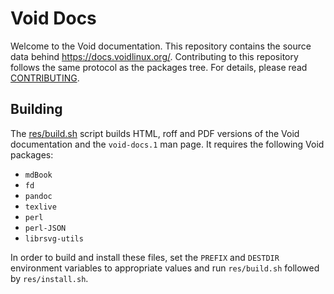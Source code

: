 # Void Docs

Welcome to the Void documentation. This repository contains the source data
behind <https://docs.voidlinux.org/>. Contributing to this repository follows
the same protocol as the packages tree. For details, please read
[CONTRIBUTING](./CONTRIBUTING.md).

## Building

The [res/build.sh](./res/build.sh) script builds HTML, roff and PDF versions of
the Void documentation and the `void-docs.1` man page. It requires the following
Void packages:

- `mdBook`
- `fd`
- `pandoc`
- `texlive`
- `perl`
- `perl-JSON`
- `librsvg-utils`

In order to build and install these files, set the `PREFIX` and `DESTDIR`
environment variables to appropriate values and run `res/build.sh` followed by
`res/install.sh`.
